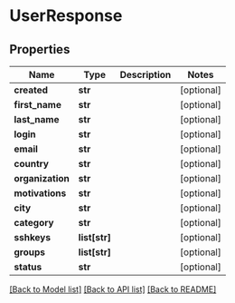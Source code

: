 # UserResponse

## Properties
Name | Type | Description | Notes
------------ | ------------- | ------------- | -------------
**created** | **str** |  | [optional] 
**first_name** | **str** |  | [optional] 
**last_name** | **str** |  | [optional] 
**login** | **str** |  | [optional] 
**email** | **str** |  | [optional] 
**country** | **str** |  | [optional] 
**organization** | **str** |  | [optional] 
**motivations** | **str** |  | [optional] 
**city** | **str** |  | [optional] 
**category** | **str** |  | [optional] 
**sshkeys** | **list[str]** |  | [optional] 
**groups** | **list[str]** |  | [optional] 
**status** | **str** |  | [optional] 

[[Back to Model list]](../README.md#documentation-for-models) [[Back to API list]](../README.md#documentation-for-api-endpoints) [[Back to README]](../README.md)


